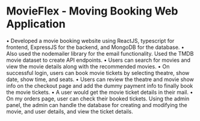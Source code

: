 # MovieFlex - Moving Booking Web Application

• Developed a movie booking website using ReactJS, typescript for frontend, ExpressJS for the backend, and MongoDB for the database.
• Also used the nodemailer library for the email functionality. Used the TMDB movie dataset to create API endpoints. 
• Users can search for movies and view the movie details along with the recommended movies. 
• On successful login, users can book movie tickets by selecting theatre, show date, show time, and seats. 
• Users can review the theatre and movie show info on the checkout page and add the dummy payment info to finally book the movie tickets. 
• A user would get the movie ticket details in their mail. 
• On my orders page, user can check their booked tickets. Using the admin panel, the admin can handle the database for creating and modifying the movie, and user details, and view the ticket details.
